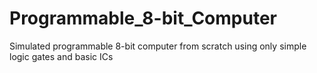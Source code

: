 # Programmable_8-bit_Computer
Simulated programmable 8-bit computer from scratch using only simple logic gates and basic ICs
